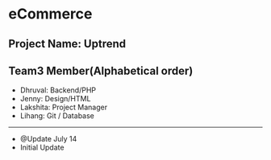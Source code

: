 # eCommerce

## Project Name: Uptrend

## Team3 Member(Alphabetical order)

-   Dhruval: Backend/PHP
-   Jenny: Design/HTML
-   Lakshita: Project Manager
-   Lihang: Git / Database

---

-   @Update July 14
-   Initial Update
